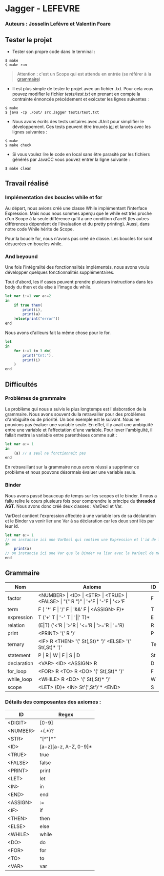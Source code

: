 
# Jagger - LEFEVRE

### Auteurs : Josselin Lefèvre et Valentin Foare

## Tester le projet

- Tester son propre code dans le terminal :
```shell
$ make
$ make run
```
>Attention :  c'est un Scope qui est attendu en entrée (se référer à la [grammaire](#grammaire))

- Il est plus simple de tester le projet avec un fichier .txt. Pour cela vous pouvez modifier le fichier *tests/test.txt* en prenant en compte la contrainte énnoncée précédement et exécuter les lignes suivantes :
```shell
$ make
$ java -cp ./out/ src.Jagger tests/test.txt
```
- Nous avons écrits des tests unitaires avec JUnit pour simplifier le développement. Ces tests peuvent  être trouvés [ici](tests/JaggerTest.java) et lancés avec les lignes suivantes :
```shell
$ make
$ make check
```

- Si vous voulez lire le code en local sans être parasité par les fichiers générés par JavaCC vous pouvez entrer la ligne suivante :
 ```shell
$ make clean
```

## Travail réalisé

### Implémentation des boucles while et for

Au départ, nous avions créé une classe While implémentant l'interface Expression. Mais nous nous sommes aperçu que le while est très proche d'un Scope à la seule différence qu'il a une condition d'arrêt (les autres différences dépendent de l'évaluation et du pretty printing). Aussi, dans notre code While hérite de Scope.  
  
Pour la boucle for, nous n'avons pas créé de classe. Les boucles for sont désucrées en boucles while.

### And beyound
Une fois l'intégralité des fonctionnalités implémentés, nous avons voulu développer quelques fonctionnalités supplémentaires.    
  
Tout d'abord, les if cases peuvent prendre plusieurs instructions dans les body du then et du else à l'image du while. 
```javascript
let var i:=1 var a:=2
in 
	if true then(
		print(i),
		print(a)
	)else(print("error"))
end 
```
Nous avons d'ailleurs fait la même chose pour le for.
```javascript
let
in 
	for i:=1 to 3 do(
		print("Cnt:"),
		print(i)
	)	
end 
```

## Difficultés
### Problèmes de grammaire
Le problème qui nous a suivis le plus longtemps est l'élaboration de la grammaire. Nous avons souvent du la retravailler pour des problèmes d'ambiguïté ou de priorité. Un bon exemple est le suivant. Nous ne pouvions pas évaluer une variable seule. En effet, il y avait une ambiguïté entre une variable et l'affectation d'une variable. Pour lever l'ambiguïté, il fallait mettre la variable entre parenthèses comme suit :
```javascript
let var a:= 1
in 
	(a) // a seul ne fonctionnait pas
end 
```
En retravaillant sur la grammaire nous avons réussi a supprimer ce problème et nous pouvons désormais évaluer une variable seule.
### Binder
Nous avons passé beaucoup de temps sur les scopes et le binder. Il nous a fallu relire le cours plusieurs fois pour comprendre le principe du **threaded AST**. Nous avons donc créé deux classes : VarDecl et Var.  
  
VarDecl contient l'expression affectée à une variable lors de sa déclaration et le Binder va venir lier une Var à sa déclaration car les deux sont liés par leur id.
```javascript
let var a:= 1 
// on instancie ici une VarDecl qui contien une Expression et l'id de la variable
in 
	print(a) 
// on instancie ici une Var que le Binder va lier avec la VarDecl de même id
end 
```

## Grammaire 

| Nom|Axiome |ID |
|--|--|--|
|factor|\<NUMBER> \| \<ID> \| \<STR> \| \<TRUE> \| \<FALSE> \| "(" R ")" \| '+'F \| '-'F \| '<>'F|F|
|term|F ( '\*' F \| '/' F \| '&&' F \| \<ASSIGN> F)*|T|
|expression| T ('+' T \| '-' T \| '\|\|' T)*|E|
|relation |(E\|T) ('<'R \| '>'R \| '<='R \| '>='R \| '='R)|R|
|print|\<PRINT> '(' R ')'|P|
|ternary |\<IF> R \<THEN> '(' St(,St)* ')' \<ELSE> '(' St(,St)* ')'|Te|
|statement|P \| R \| W \| F \| S \| D|St|
|declaration| \<VAR> \<ID> \<ASSIGN> R|D|
|for_loop |\<FOR> R \<TO> R \<DO> '(' St(,St)* ')'|F|
|while_loop|\<WHILE> R \<DO> '(' St(,St)* ')'|W|
|scope|\<LET> (D)+ \<IN> St'(',St')'* \<END>|S|

 ### Détails des composantes des axiomes : 

| ID | Regex |
|--|--|
|\<DIGIT>|[0-9]|
|\<NUMBER>|<DIGIT>+(.<DIGIT>*)?|
|\<STR>|"[^"]*"|
|\<ID>|\[a-z][a-z, A-Z, 0-9]*|
|\<TRUE>|true|
|\<FALSE>|false|
|\<PRINT>|print|
|\<LET>|let|
|\<IN>|in|
|\<END>|end|
|\<ASSIGN>|:=|
|\<IF>|if|
|\<THEN>|then|
|\<ELSE>|else|
|\<WHILE>|while|
|\<DO>|do|
|\<FOR>|for|
|\<TO>|to|
|\<VAR>|var|
